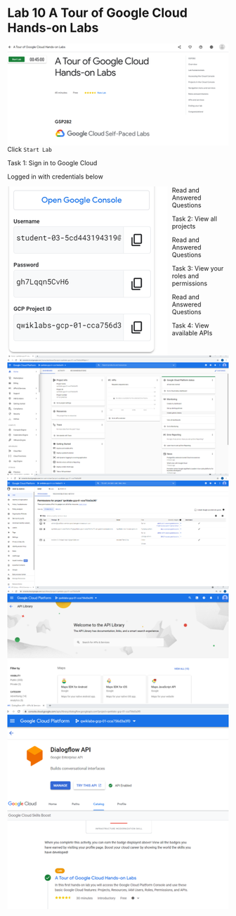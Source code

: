 # Lab 10  A Tour of Google Cloud Hands-on Labs

<img src="Lab-10.0.0.png"
     alt="Lab-10.0.0_icon"
     style="float: left; margin-right: 10px;" />

Click `Start Lab`

Task 1: Sign in to Google Cloud

Logged in with credentials below

<img src="Lab-10-3.png"
     alt="Lab-10-3_icon"
     style="float: left; margin-right: 10px;" />
     
Read and Answered Questions

Task 2: View all projects

<img src="Lab-10-1.png"
     alt="Lab-10-1_icon"
     style="float: left; margin-right: 10px;" />

Read and Answered Questions
     
Task 3: View your roles and permissions

<img src="Lab-10-2.png"
     alt="Lab-10-2_icon"
     style="float: left; margin-right: 10px;" />

Read and Answered Questions

Task 4: View available APIs

<img src="Lab-10-4.png"
     alt="Lab-10-4_icon"
     style="float: left; margin-right: 10px;" />

<img src="Lab-10-5.png"
     alt="Lab-10-5_icon"
     style="float: left; margin-right: 10px;" />
     
<img src="Lab-10-6.png"
     alt="Lab-10-6_icon"
     style="float: left; margin-right: 10px;" />
     



